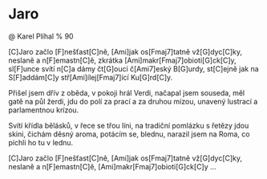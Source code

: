 # Jaro
@ Karel Plíhal
% 90

[C]Jaro začlo [F]nešťast[C]ně, [Ami]jak os[Fmaj7]tatně vž[G]dyc[C]ky,
neslaně a n[F]emastn[C]ě, zkrátka [Ami]makr[Fmaj7]obioti[G]ck[C]y,
sl[F]unce svítí n[C]a dámy čt[G]oucí č[Ami7]eský B[G]urdy,
st[C]ejně jak na S[F]addám[C]y stř[Ami]ílej[Fmaj7]ící Ku[G]rd[C]y.

Přišel jsem dřív z oběda, v pokoji hrál Verdi,
načapal jsem souseda, měl gatě na půl žerdi,
jdu do polí za prací a za druhou mízou,
unavený lustrací a parlamentnou krízou.

Svítí křídla bělásků, v řece se třou líni,
na tradiční pomlázku s řetězy jdou skini,
čichám děsný aroma, potácím se, blednu,
narazil jsem na Roma, co píchli ho tu v lednu.

[C]Jaro začlo [F]nešťast[C]ně, [Ami]jak os[Fmaj7]tatně vž[G]dyc[C]ky,
neslaně a n[F]emastn[C]ě, [Ami]makr[Fmaj7]obioti[G]ck[C]y ...